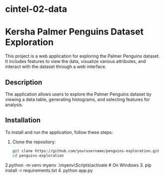 # cintel-02-data
#  Kersha Palmer Penguins Dataset Exploration

This project is a web application for exploring the Palmer Penguins dataset. It includes features to view the data, visualize various attributes, and interact with the dataset through a web interface.

## Description
The application allows users to explore the Palmer Penguins dataset by viewing a data table, generating histograms, and selecting features for analysis.

## Installation
To install and run the application, follow these steps:

1. Clone the repository:
   ```sh
   git clone https://github.com/yourusername/penguins-exploration.git
   cd penguins-exploration
2.python -m venv myenv
.\myenv\Scripts\activate  # On Windows
3. pip install -r requirements.txt
4. python app.py

